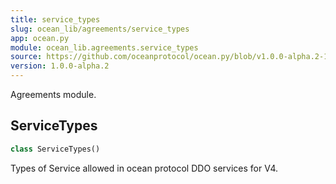 ```yaml
---
title: service_types
slug: ocean_lib/agreements/service_types
app: ocean.py
module: ocean_lib.agreements.service_types
source: https://github.com/oceanprotocol/ocean.py/blob/v1.0.0-alpha.2-1-g9fb6083/ocean_lib/agreements/service_types.py
version: 1.0.0-alpha.2
---
```

Agreements module.

## ServiceTypes

```python
class ServiceTypes()
```

Types of Service allowed in ocean protocol DDO services for V4.

